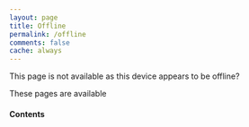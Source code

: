 ```yaml
---
layout: page
title: Offline
permalink: /offline
comments: false
cache: always
---
```


This page is not available as this device appears to be offline?

These pages are available

#### Contents

<div>
<ol id="cacheList">
</ol>
</div>

<script>
    const alwaysCachedPages = [ 
        {% for page in site.pages %}{% if page.cache == "always" %}
        '{{ page.url }}',
        {% endif %}{% endfor %}
        ''
     ]

    async function renderCurrentKeys() {
        let list = document.querySelector('#cacheList');

        while (list.firstChild) {
            list.removeChild(list.firstChild);
        }

        const results = [];
        const cache = await caches.open('{{ site.pwa.cacheName }}{{ site.pwa.cacheVersion }}');
        for (const request of await cache.keys()) {
            const match = request.url.match(/\/\/(.*?)\/(.*)/);
            if (match) {
                const path = match[2];
                if (!(alwaysCachedPages.includes('/' + path) || path.startsWith('assets/'))) {
                    const response = await cache.match(request);
                    const body = await response.text();
                    const titleMatch = body.match(/<title>(.*)\|(.*?)<\/title>/);
                    const title = (titleMatch != null) ? titleMatch[1] : request.url;
                    const authorMatch = body.match(/<a class="link-dark" href=(.*?)>(.*?)<\/a>/);
                    const author = (authorMatch != null) ? authorMatch[2] : 'none';
                    const publishedMatch = body.match(/<span class="post-date">(.*)<\/span>/);
                    const published = (publishedMatch != null) ? publishedMatch[1] : '';
                    results.push({
                        path,
                        title,
                        url: request.url,
                        author,
                        published,
                        visited: new Date(response.headers.get('date'))
                    });
                }
            }
        }
        if (results.length) {
            list.innerHTML = results
                .sort((a, b) => a.title > b.title ? 1 : -1)
                .map(res => {
                    let html = `<li><a href="${res.url}">${res.title}</a> <span><small> published by ${res.author} on ${res.published}, last visited ${res.visited.toISOString().substring(0, 10)}</small></span> <button class="btn trash" onclick="removeFromCache('${res.url}'); renderCurrentKeys();"> </button></li>`;
                    return html;
                })
                .join('\n');
        }
    }

    window.addEventListener('load', () => {
        renderCurrentKeys();
    });
</script>
